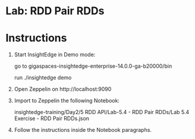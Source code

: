 # Lab: RDD Pair RDDs

# Instructions

1. Start InsightEdge in Demo mode:

    go to gigaspaces-insightedge-enterprise-14.0.0-ga-b20000/bin

    run ./insightedge demo

2. Open Zeppelin on http://localhost:9090

3. Import to Zeppelin the following Notebook:

    insightedge-training/Day2/5 RDD API/Lab-5.4 - RDD Pair RDDs/Lab 5.4 Exercise - RDD Pair RDDs.json

4. Follow the instructions inside the Notebook paragraphs.
